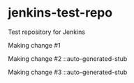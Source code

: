 jenkins-test-repo
=================

Test repository for Jenkins

Making change #1

Making change #2 ::auto-generated-stub

Making change #3 ::auto-generated-stub
